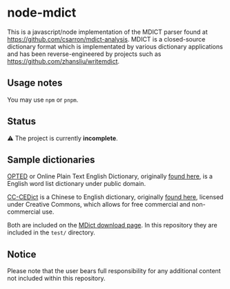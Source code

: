 # node-mdict

This is a javascript/node implementation of the MDICT parser found at <https://github.com/csarron/mdict-analysis>. MDICT is a closed-source dictionary format which is implementated by various dictionary applications and has been reverse-engineered by projects such as <https://github.com/zhansliu/writemdict>.

## Usage notes

You may use `npm` or `pnpm`.

## Status

⚠️ The project is currently **incomplete**.

## Sample dictionaries

[OPTED](https://www.mdict.cn/download/opted003.mdx) or Online Plain Text English Dictionary, originally [found here](https://www.mso.anu.edu.au/~ralph/OPTED/), is a English word list dictionary under public domain.

[CC-CEDict](https://www.mdict.cn/download/CCCEDict%20for%20MDict.zip) is a Chinese to English dictionary, originally [found here](https://www.mdbg.net/chinese/dictionary?page=cedict), licensed under Creative Commons, which allows for free commercial and non-commercial use.

Both are included on the [MDict download page](https://www.mdict.cn/wp/?page_id=5325&lang=en). In this repository they are included in the `test/` directory.

## Notice

Please note that the user bears full responsibility for any additional content not included within this repository.